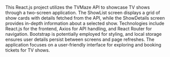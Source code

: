 This React.js project utilizes the TVMaze API to showcase TV shows through a two-screen application. The ShowList screen displays a grid of show cards with details fetched from the API, while the ShowDetails screen provides in-depth information about a selected show. Technologies include React.js for the frontend, Axios for API handling, and React Router for navigation. Bootstrap is potentially employed for styling, and local storage ensures user details persist between screens and page refreshes. The application focuses on a user-friendly interface for exploring and booking tickets for TV shows.
